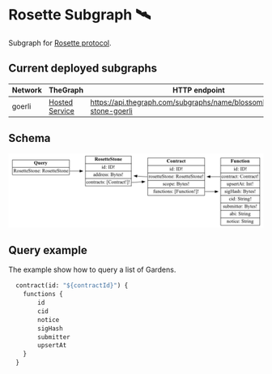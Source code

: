 # Rosette Subgraph 🛰

Subgraph for [Rosette protocol](https://github.com/BlossomLabs/rosette-contracts).

## Current deployed subgraphs

| Network | TheGraph                                                                                        | HTTP endpoint                                                            |
| ------- | ----------------------------------------------------------------------------------------------- | ------------------------------------------------------------------------ |
| goerli  | [Hosted Service](https://thegraph.com/hosted-service/subgraph/blossomlabs/rosette-stone-goerli) | https://api.thegraph.com/subgraphs/name/blossomlabs/rosette-stone-goerli |

## Schema

<img width="1680" src="./src/schema.png">

## Query example

The example show how to query a list of Gardens.

```graphql
  contract(id: "${contractId}") {
    functions {
        id
        cid
        notice
        sigHash
        submitter
        upsertAt
    }
  }
```
